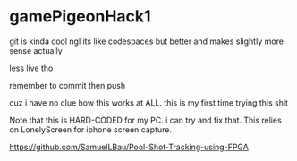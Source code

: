 # gamePigeonHack1
git is kinda cool ngl
its like codespaces but better and makes slightly more sense actually

less live tho

remember to commit then push 

cuz i have no clue how this works at ALL. this is my first time trying this shit 

Note that this is HARD-CODED for my PC. i can try and fix that. This relies on LonelyScreen for iphone screen capture. 


https://github.com/SamuelLBau/Pool-Shot-Tracking-using-FPGA 

